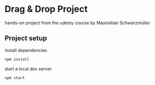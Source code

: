 # Drag & Drop Project

hands-on project from the udemy course by Maximilian Schwarzmüller

## Project setup

install dependencies
```sh
npm install
```

start a local dev server
```sh
npm start
```
